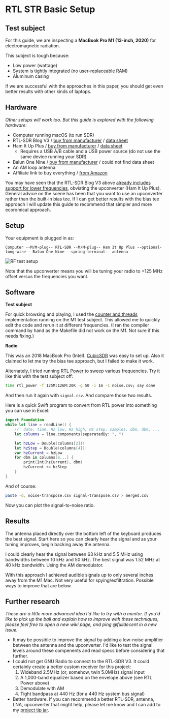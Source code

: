 # RTL STR Basic Setup

## Test subject

For this guide, we are inspecting a **MacBook Pro M1 (13-inch, 2020)** for electromagnetic radiation.

This subject is tough because:

- Low power (wattage)
- System is tightly integrated (no user-replaceable RAM)
- Aluminum casing

If we are successful with the approaches in this paper, you should get even better results with other kinds of laptops.

## Hardware

*Other setups will work too. But this guide is explored with the following hardware:*

* Computer running macOS (to run SDR)
* RTL-SDR Blog V3 / [buy from manufacturer](https://www.rtl-sdr.com/buy-rtl-sdr-dvb-t-dongles/) / [data sheet](https://www.rtl-sdr.com/wp-content/uploads/2018/02/RTL-SDR-Blog-V3-Datasheet.pdf)
* Ham It Up Plus / [buy from manufacturer](https://nooelec.com/store/ham-it-up-plus.html) / [data sheet](https://www.nooelec.com/store/downloads/dl/file/id/99/product/284/ham_it_up_plus_datasheet_revision_2.pdf)
  * Requires a USB A/B cable and a USB power source (do not use the same device running your SDR)
* Balun One Nine / [buy from manufacturer](https://www.nooelec.com/store/balun-one-nine-v2.html) / could not find data sheet
* An AM loop antenna
* Affiliate link to buy everything / [from Amazon](https://www.amazon.com/ideas/amzn1.account.AHUITP6B2VTROJ7IMNP2LCUA5QDA/18H46X17FDG76?type=explore&_encoding=UTF8&tag=phornetandrel-20&linkCode=ur2&linkId=dedd255a129c5ac7415a9dcb713ae618&camp=1789&creative=9325)

You may have seen that the RTL-SDR Blog V3 above [already includes support for lower frequencies](https://www.rtl-sdr.com/rtl-sdr-blog-v-3-dongles-user-guide/), obviating the upconverter (Ham It Up Plus). General advice on the scene has been that you want to use an upconverter rather than the built-in bias tee. If I can get better results with the bias tee approach I will update this guide to recommend that simpler and more ecoromical approach.

## Setup

Your equipment is plugged in as:

```
Computer --M/M-plug-- RTL-SDR --M/M-plug-- Ham It Up Plus --optional-long-wire-- Balun One Nine --spring-terminal-- antenna
```

![RF test setup](https://user-images.githubusercontent.com/382183/115773678-98d16a80-a37e-11eb-9f4b-4dabb9d401a2.jpg)

Note that the upconverter means you will be tuning your radio to +125 MHz offset versus the frequencies you want.

## Software

**Test subject**

For quick browsing and playing, I used the [counter and threads](https://github.com/fulldecent/system-bus-radio/tree/master/Using%20counter%20and%20threads) implementation running on the M1 test subject. This allowed me to quickly edit the code and rerun it at different frequencies. (I ran the compiler command by hand as the Makefile did not work on the M1. Not sure if this needs fixing.)

**Radio**

This was an 2018 MacBook Pro (Intel). [CubicSDR](https://cubicsdr.com) was easy to set up. Also it claimed to let me try the bias tee approach, but I failed to make it work.

Alternately, I tried running [RTL Power](http://kmkeen.com/rtl-power/) to sweep various frequencies. Try it like this with the test subject off:

```sh
time rtl_power -f 125M:126M:20K -g 50 -i 1m -1 noise.csv; say done
```

And then run it again with `signal.csv`. And compare those two results.

Here is a quick Swift program to convert from RTL power into something you can use in Excel:

```swift
import Foundation
while let line = readLine() {
    //	date, time, Hz low, Hz high, Hz step, samples, dbm, dbm, ...
    let columns = line.components(separatedBy: ", ")

    let hzLow = Double(columns[2])!
    let hzStep = Double(columns[4])!
    var hzCurrent = hzLow
    for dbm in columns[6...] {
        print(Int(hzCurrent), dbm)
        hzCurrent += hzStep
    }
}
```

And of course:

```sh
paste -d, noise-transpose.csv signal-transpose.csv > merged.csv
```

Now you can plot the signal-to-noise ratio.

## Results

The antenna placed directly over the bottom left of the keyboard produces the best signal. Start here so you can clearly hear the signal and as your tuning improves, begin backing away the antenna.

I could clearly hear the signal between 63 kHz and 5.5 MHz using bandwidths between 10 kHz and 50 kHz. The best signal was 1.52 MHz at 40 kHz bandwidth. Using the AM demodulator.

With this approach I achieved audible signals up to only several inches away from the M1 Mac. Not very useful for spying/exfiltration. Possible ways to improve that are below.

## Further research

*These are a little more advanced idea I'd like to try with a mentor. If you'd like to pick up the ball and explain how to improve with these techniques, please feel free to open a new wiki page, and ping @fulldecent in a new issue.*

* It may be possible to improve the signal by adding a low-noise amplifier between the antenna and the upconverter. I'd like to test the signal levels around these compenents and read specs before considering that further.
* I could not get GNU Radio to connect to the RTL-SDR V3. It could certainly create a better custom receiver for this project:
  1. Wideband 2.5MHz (or, somehow, twin 5.0MHz) signal input
  2. A 1,000-band equalizer based on the envelope above (see RTL Power above)
  3. Demodulate with AM
  4. Tight bandpass at 440 Hz (for a 440 Hz system bus signal)
* Better hardware. If you can recommend a better RTL-SDR, antenna, LNA, upconverter that might help, please let me know and I can add to my [project tip jar](https://github.com/fulldecent/system-bus-radio#system-bus-radio).